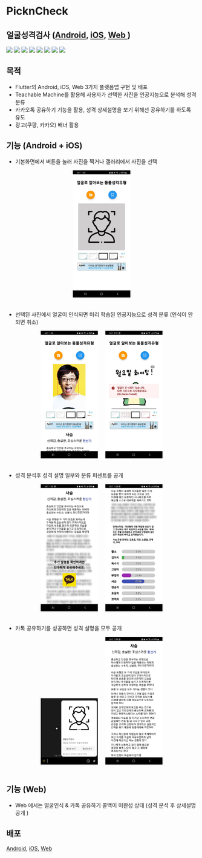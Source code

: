 # PicknCheck
## 얼굴성격검사 (<a href="https://play.google.com/store/apps/details?id=com.loginsoft.loginenne">Android</a>, <a href="https://apps.apple.com/kr/app/%EC%96%BC%EA%B5%B4%EC%84%B1%EA%B2%A9%EA%B2%80%EC%82%AC/id1619433425">iOS</a>, <a href="https://cjk09083.cafe24.com/animal/">Web </a> )
<div>
<img src="https://img.shields.io/badge/Android-3DDC84?style=flat-square&logo=Android&logoColor=white"/>
<img src="https://img.shields.io/badge/Java-007396?style=flat-square&logo=OpenJDK&logoColor=white"/>
<img src="https://img.shields.io/badge/iOS-000000?style=flat-square&logo=Apple&logoColor=white"/>  
<img src="https://img.shields.io/badge/Flutter-02569B?style=flat-square&logo=Flutter&logoColor=white"/>
<img src="https://img.shields.io/badge/Dart-0175C2?style=flat-square&logo=Dart&logoColor=white"/>

<img src="https://img.shields.io/badge/HTML-E34F26?style=flat-square&logo=HTML5&logoColor=white"/>
<img src="https://img.shields.io/badge/Javascript-F7DF1E?style=flat-square&logo=javascript&logoColor=black"/>
<img src="https://img.shields.io/badge/PHP-777BB4?style=flat-square&logo=PHP&logoColor=white"/>
</div>

## 목적
- Flutter의 Android, iOS, Web 3가지 플랫폼앱 구현 및 배포
- Teachable Machine를 활용해 사용자가 선택한 사진을 인공지능으로 분석해 성격 분류 
- 카카오톡 공유하기 기능을 활용, 성격 상세설명을 보기 위해선 공유하기를 하도록 유도
- 광고(쿠팡, 카카오) 배너 활용

## 기능 (Android + iOS)
- 기본화면에서 버튼을 눌러 사진을 찍거나 갤러리에서 사진을 선택 
<div align="center">
<img src="https://github.com/cjk09083/PicknCheck/blob/main/ScreenShot/1%20Mobile%20%EA%B8%B0%EB%B3%B8%ED%99%94%EB%A9%B4.jpg" width="30%"/>
</div></br>

- 선택된 사진에서 얼굴이 인식되면 미리 학습된 인공지능으로 성격 분류 (인식이 안되면 취소) 
<div align="center">
<img src="https://github.com/cjk09083/PicknCheck/blob/main/ScreenShot/2%20Mobile%20사진선택%20(얼굴인식).jpg" width="30%"/>
   &nbsp;&nbsp;&nbsp;
<img src="https://github.com/cjk09083/PicknCheck/blob/main/ScreenShot/2-2%20Mobile%20사진선택%20(얼굴인식%20실패).jpg" width="30%"/>
</div></br>

- 성격 분석후 성격 설명 일부와 분류 퍼센트를 공개
<div align="center">
<img src="https://github.com/cjk09083/PicknCheck/blob/main/ScreenShot/3%20Mobile%20중단%20(공유하기%20전).jpg" width="30%"/>
   &nbsp;&nbsp;&nbsp;
<img src="https://github.com/cjk09083/PicknCheck/blob/main/ScreenShot/4%20Mobile%20하단%20(공유하기%20전).jpg" width="30%"/>
</div></br>

- 카톡 공유하기를 성공하면 성격 설명을 모두 공개
<div align="center" >
<img src="https://github.com/cjk09083/PicknCheck/blob/main/ScreenShot/5%20Mobile%20카톡%20공유하기.jpg" width="30%"/>
   &nbsp;&nbsp;&nbsp;
<img src="https://github.com/cjk09083/PicknCheck/blob/main/ScreenShot/6%20Mobile%20중단%20(공유하기%20후).jpg" width="30%"/>
</div></br>

## 기능 (Web)
- Web 에서는 얼굴인식 & 카톡 공유하기 콜백이 미완성 상태 (성격 분석 후  상세설명 공개 )

## 배포
<a href="https://play.google.com/store/apps/details?id=com.loginsoft.loginenne">Android</a>, <a href="https://apps.apple.com/kr/app/%EC%96%BC%EA%B5%B4%EC%84%B1%EA%B2%A9%EA%B2%80%EC%82%AC/id1619433425">iOS</a>, <a href="http://pickncheck.com/animal/">Web </a>
